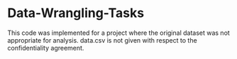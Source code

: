 Data-Wrangling-Tasks
====================

This code was implemented for a project where the original dataset was not appropriate for analysis.
data.csv is not given with respect to the confidentiality agreement.
